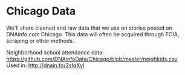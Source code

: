 # Chicago Data

We'll share cleaned and raw data that we use on stories posted on DNAinfo.com Chicago. This data will often be acquired through FOIA, scraping or other methods.

Neighborhood school attendance data: https://github.com/DNAinfoData/Chicago/blob/master/neighkids.csv <br/>
Used in: http://dnain.fo/2sIqXyl

